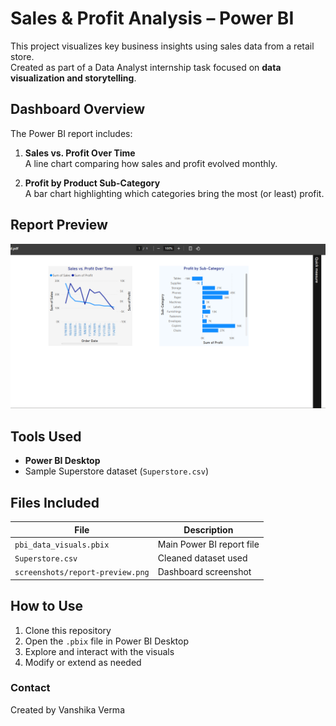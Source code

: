#  Sales & Profit Analysis – Power BI

This project visualizes key business insights using sales data from a retail store.  
Created as part of a Data Analyst internship task focused on **data visualization and storytelling**.


##  Dashboard Overview

The Power BI report includes:

1. **Sales vs. Profit Over Time**  
   A line chart comparing how sales and profit evolved monthly.

2. **Profit by Product Sub-Category**  
   A bar chart highlighting which categories bring the most (or least) profit.


##  Report Preview

![Power BI Dashboard](screenshots/report-preview.png)


##  Tools Used

- **Power BI Desktop**
- Sample Superstore dataset (`Superstore.csv`)


##  Files Included

| File | Description |
|------|-------------|
| `pbi_data_visuals.pbix` | Main Power BI report file |
| `Superstore.csv` | Cleaned dataset used |
| `screenshots/report-preview.png` | Dashboard screenshot |


##  How to Use

1. Clone this repository
2. Open the `.pbix` file in Power BI Desktop
3. Explore and interact with the visuals
4. Modify or extend as needed


###  Contact

Created by Vanshika Verma

